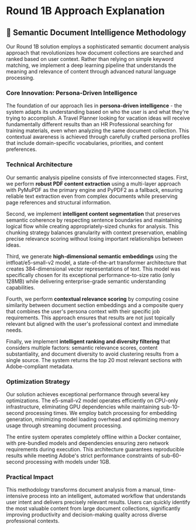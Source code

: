 # Round 1B Approach Explanation

## 🧠 Semantic Document Intelligence Methodology

Our Round 1B solution employs a sophisticated semantic document analysis approach that revolutionizes how document collections are searched and ranked based on user context. Rather than relying on simple keyword matching, we implement a deep learning pipeline that understands the meaning and relevance of content through advanced natural language processing.

### Core Innovation: Persona-Driven Intelligence

The foundation of our approach lies in **persona-driven intelligence** - the system adapts its understanding based on who the user is and what they're trying to accomplish. A Travel Planner looking for vacation ideas will receive fundamentally different results than an HR Professional searching for training materials, even when analyzing the same document collection. This contextual awareness is achieved through carefully crafted persona profiles that include domain-specific vocabularies, priorities, and content preferences.

### Technical Architecture

Our semantic analysis pipeline consists of five interconnected stages. First, we perform **robust PDF content extraction** using a multi-layer approach with PyMuPDF as the primary engine and PyPDF2 as a fallback, ensuring reliable text extraction even from complex documents while preserving page references and structural information.

Second, we implement **intelligent content segmentation** that preserves semantic coherence by respecting sentence boundaries and maintaining logical flow while creating appropriately-sized chunks for analysis. This chunking strategy balances granularity with context preservation, enabling precise relevance scoring without losing important relationships between ideas.

Third, we generate **high-dimensional semantic embeddings** using the intfloat/e5-small-v2 model, a state-of-the-art transformer architecture that creates 384-dimensional vector representations of text. This model was specifically chosen for its exceptional performance-to-size ratio (only 128MB) while delivering enterprise-grade semantic understanding capabilities.

Fourth, we perform **contextual relevance scoring** by computing cosine similarity between document section embeddings and a composite query that combines the user's persona context with their specific job requirements. This approach ensures that results are not just topically relevant but aligned with the user's professional context and immediate needs.

Finally, we implement **intelligent ranking and diversity filtering** that considers multiple factors: semantic relevance scores, content substantiality, and document diversity to avoid clustering results from a single source. The system returns the top 20 most relevant sections with Adobe-compliant metadata.

### Optimization Strategy

Our solution achieves exceptional performance through several key optimizations. The e5-small-v2 model operates efficiently on CPU-only infrastructure, eliminating GPU dependencies while maintaining sub-10-second processing times. We employ batch processing for embedding generation, minimizing model loading overhead and optimizing memory usage through streaming document processing.

The entire system operates completely offline within a Docker container, with pre-bundled models and dependencies ensuring zero network requirements during execution. This architecture guarantees reproducible results while meeting Adobe's strict performance constraints of sub-60-second processing with models under 1GB.

### Practical Impact

This methodology transforms document analysis from a manual, time-intensive process into an intelligent, automated workflow that understands user intent and delivers precisely relevant results. Users can quickly identify the most valuable content from large document collections, significantly improving productivity and decision-making quality across diverse professional contexts.
